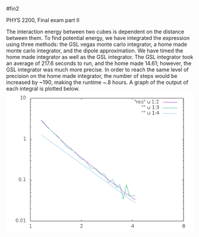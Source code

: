 #fin2


PHYS 2200, Final exam part II

The interaction energy between two cubes is dependent on the distance between them. To find potential energy, we have integrated the expression using three methods: the GSL vegas monte carlo integrator, a home made monte carlo integrator, and the dipole approximation. We have timed the home made integrator as well as the GSL integrator. The GSL integrator took an average of 217.6 seconds to run, and the home made 14.61; however, the GSL integrator was much more precise. In order to reach the same level of precision on the home made integrator, the number of steps would be increased by ~190, making the runtime ~.8 hours. A graph of the output of each integral is plotted below. 
![model](plot.png)
